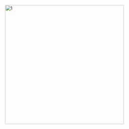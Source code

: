 <img width="390" alt="1" src="https://github.com/codingbot100/Ragheb-dictionary/assets/129599209/2b8ec191-bc35-4d82-a987-62fbbff048f7">
